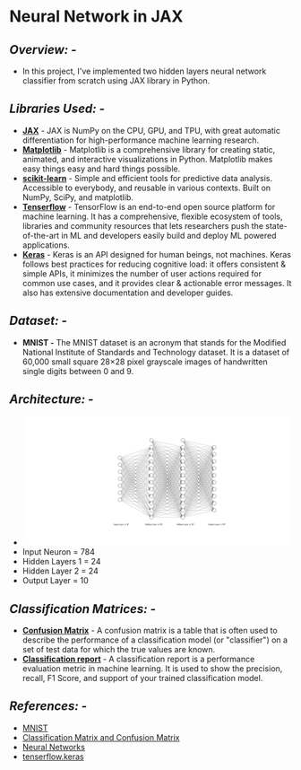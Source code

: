 # Neural Network  in JAX

## *Overview: -*
* In this project, I've implemented two hidden layers neural network classifier from scratch using JAX library in Python.

## *Libraries Used: -*
* **[JAX](https://jax.readthedocs.io/en/latest/notebooks/quickstart.html)** - JAX is NumPy on the CPU, GPU, and TPU, with great automatic differentiation for high-performance machine learning research.
* **[Matplotlib](https://matplotlib.org/)** - Matplotlib is a comprehensive library for creating static, animated, and interactive visualizations in Python. Matplotlib makes easy things easy and hard things possible.
* **[scikit-learn](https://scikit-learn.org/stable/)** - Simple and efficient tools for predictive data analysis. Accessible to everybody, and reusable in various contexts. Built on NumPy, SciPy, and matplotlib.
* **[Tenserflow](https://www.tensorflow.org/)** - TensorFlow is an end-to-end open source platform for machine learning. It has a comprehensive, flexible ecosystem of tools, libraries and community resources that lets researchers push the state-of-the-art in ML and developers easily build and deploy ML powered applications.
* **[Keras](https://keras.io/)** - Keras is an API designed for human beings, not machines. Keras follows best practices for reducing cognitive load: it offers consistent & simple APIs, it minimizes the number of user actions required for common use cases, and it provides clear & actionable error messages. It also has extensive documentation and developer guides.

## *Dataset: -*
* **MNIST  -** The MNIST dataset is an acronym that stands for the Modified National Institute of Standards and Technology dataset. It is a dataset of 60,000 small square 28×28 pixel grayscale images of handwritten single digits between 0 and 9.

## *Architecture: -*
* ![Neural Network](nn.svg)
* Input Neuron = 784
* Hidden Layers 1 = 24
* Hidden Layer 2 = 24
* Output Layer = 10

## *Classification Matrices: -*
* **[Confusion Matrix](https://scikit-learn.org/stable/modules/generated/sklearn.metrics.confusion_matrix.html)** - A confusion matrix is a table that is often used to describe the performance of a classification model (or "classifier") on a set of test data for which the true values are known.
* **[Classification report](https://scikit-learn.org/stable/modules/generated/sklearn.metrics.classification_report.html)** - A classification report is a performance evaluation metric in machine learning. It is used to show the precision, recall, F1 Score, and support of your trained classification model.

## *References: -*
*  [MNIST](https://www.tensorflow.org/datasets/catalog/mnist)
*  [Classification Matrix and Confusion Matrix](https://www.geeksforgeeks.org/compute-classification-report-and-confusion-matrix-in-python/)
*  [Neural Networks](https://www.deeplearning.ai/program/deep-learning-specialization/)
*  [tenserflow.keras](https://www.tensorflow.org/api_docs/python/tf/keras)  
